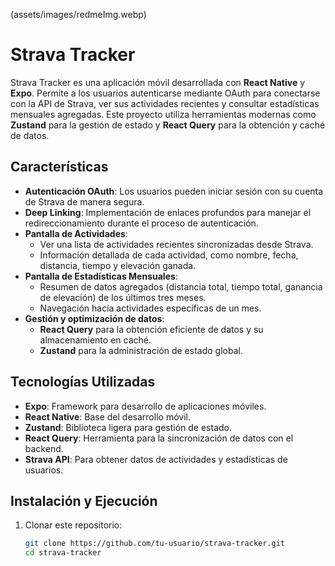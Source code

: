 (assets/images/redmeImg.webp)

# Strava Tracker

Strava Tracker es una aplicación móvil desarrollada con **React Native** y **Expo**. Permite a los usuarios autenticarse mediante OAuth para conectarse con la API de Strava, ver sus actividades recientes y consultar estadísticas mensuales agregadas. Este proyecto utiliza herramientas modernas como **Zustand** para la gestión de estado y **React Query** para la obtención y caché de datos.

## Características

- **Autenticación OAuth**: Los usuarios pueden iniciar sesión con su cuenta de Strava de manera segura.
- **Deep Linking**: Implementación de enlaces profundos para manejar el redireccionamiento durante el proceso de autenticación.
- **Pantalla de Actividades**:
  - Ver una lista de actividades recientes sincronizadas desde Strava.
  - Información detallada de cada actividad, como nombre, fecha, distancia, tiempo y elevación ganada.
- **Pantalla de Estadísticas Mensuales**:
  - Resumen de datos agregados (distancia total, tiempo total, ganancia de elevación) de los últimos tres meses.
  - Navegación hacia actividades específicas de un mes.
- **Gestión y optimización de datos**:
  - **React Query** para la obtención eficiente de datos y su almacenamiento en caché.
  - **Zustand** para la administración de estado global.

## Tecnologías Utilizadas

- **Expo**: Framework para desarrollo de aplicaciones móviles.
- **React Native**: Base del desarrollo móvil.
- **Zustand**: Biblioteca ligera para gestión de estado.
- **React Query**: Herramienta para la sincronización de datos con el backend.
- **Strava API**: Para obtener datos de actividades y estadísticas de usuarios.

## Instalación y Ejecución

1. Clonar este repositorio:
   ```bash
   git clone https://github.com/tu-usuario/strava-tracker.git
   cd strava-tracker
   ```

